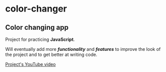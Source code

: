# color-changer

## Color changing app

Project for practicing **JavaScript**.

Will eventually add more **_functionality_** and **_features_** to improve the look of the project and to get better at writing code.

[Project's YouTube video](https://www.youtube.com/watch?v=Kp3HGwlXwCk "Coding Addict")
